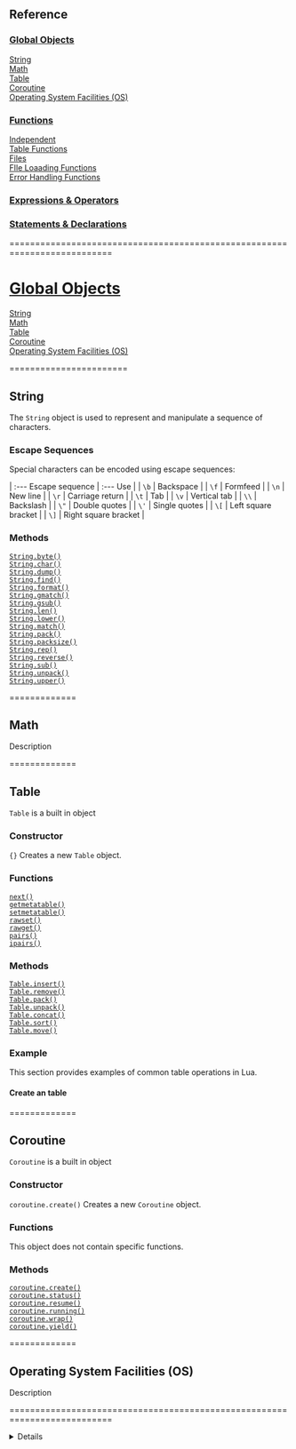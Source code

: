 ## Reference
### [Global Objects](#global-objects)  
[String](#global-objects_string)  
[Math](#global-objects_math)  
[Table](#global-objects_table)  
[Coroutine](#global-objects_coroutine)  
[Operating System Facilities (OS)](#global-objects_os)  
### [Functions](#functions)  
[Independent](#functions_table)  
[Table Functions](#functions_table)  
[Files](#functions_table)  
[FIle Loaading Functions](#functions_table)  
[Error Handling Functions](#functions_table)  
### [Expressions & Operators](#expressions-and-operators)  
### [Statements & Declarations](#staatements-and-declarations)  



==========================================================================


# [Global Objects](#global-objects)  
[String](#global-objects_string)  
[Math](#global-objects_math)  
[Table](#global-objects_table)  
[Coroutine](#global-objects_coroutine)  
[Operating System Facilities (OS)](#global-objects_math)  

=======================


## <a name="global-objects_string">String</a>  
The `String` object is used to represent and manipulate a sequence of characters.

### Escape Sequences
Special characters can be encoded using escape sequences:

| :--- Escape sequence | :--- Use              |
| `\b`                 | Backspace             |
| `\f`                 | Formfeed              |
| `\n`                 | New line              |
| `\r`                 | Carriage return       |
| `\t`                 | Tab                   |
| `\v`                 | Vertical tab          |
| `\\`                 | Backslash             |
| `\"`                 | Double quotes         |
| `\'`                 | Single quotes         |
| `\[`                 | Left square bracket   |
| `\]`                 | Right square bracket  |



 <!-- Escape Sequence	Use
\a	Bell
\b	Backspace


### Functions
[`tostring()`]
 <!-- Editor: Should this be here? -->

### Methods
[`String.byte()`](#global-objects_string-method_byte)  
[`String.char()`](#global-objects_string-method_char)  
[`String.dump()`](#global-objects_string-method_dump)  
[`String.find()`](#global-objects_string-method_find)  
[`String.format()`](#global-objects_string-method_format)  
[`String.gmatch()`](#global-objects_string-method_gmatch)  
[`String.gsub()`](#global-objects_string-method_gsub)  
[`String.len()`](#global-objects_string-method_len)  
[`String.lower()`](#global-objects_string-method_lower)  
[`String.match()`](#global-objects_string-method_match)  
[`String.pack()`](#global-objects_string-method_pack)  
[`String.packsize()`](#global-objects_string-method_packsize)  
[`String.rep()`](#global-objects_string-method_rep)  
[`String.reverse()`](#global-objects_string-method_reverse)  
[`String.sub()`](#global-objects_string-method_sub)  
[`String.unpack()`](#global-objects_string-method_unpack)  
[`String.upper()`](#global-objects_string-method_upper)  


=============


## <a name="global-objects_math">Math</a>  
Description


=============


## <a name="global-objects_table">Table</a>
`Table` is a built in object 

### Constructor
`{}` Creates a new `Table` object.  


### Functions
[`next()`](#reference_functions_next)  
[`getmetatable()`](#reference_functions_getmetatable)  
[`setmetatable()`](#reference_functions_setmetatable)  
[`rawset()`](#reference_functions_rawset)  
[`rawget()`](#reference_functions_rawget)  
[`pairs()`](#reference_functions_pairs)  
[`ipairs()`](#reference_functions_ipairs)  

### Methods
[`Table.insert()`](#global-objects_table-method_insert)  
[`Table.remove()`](#global-objects_table-method_remove)  
[`Table.pack()`](#global-objects_table-method_pack)  
[`Table.unpack()`](#global-objects_table-method_unpack)  
[`Table.concat()`](#global-objects_table-method_concat)  
[`Table.sort()`](#global-objects_table-method_sort)  
[`Table.move()`](#global-objects_table-method_move)  

### Example
This section provides examples of common table operations in Lua.

#### Create an table


=============


## <a name="global-objects_coroutine">Coroutine</a>  
`Coroutine` is a built in object 

### Constructor
`coroutine.create()` Creates a new `Coroutine` object.

### Functions
This object does not contain specific functions.

### Methods
[`coroutine.create()`](#global-objects_coroutine-method_create)  
[`coroutine.status()`](#global-objects_coroutine-method_status)  
[`coroutine.resume()`](#global-objects_coroutine-method_resume)  
[`coroutine.running()`](#global-objects_coroutine-method_running)  
[`coroutine.wrap()`](#global-objects_coroutine-method_wrap)  
[`coroutine.yield()`](#global-objects_coroutine-method_yield)  


=============


## <a name="global-objects_os">Operating System Facilities (OS)</a>  
Description

==========================================================================










<details>
# Lua Documentation - Unofficial  🌙 
* Note: This is Work in progress

# [Lua](https://lua.org)

## What is Lua?
[Lua](https://www.lua.org/about.html) is a powerful, efficient, lightweight, embeddable scripting language. It supports procedural programming, object-oriented programming, functional programming, data-driven programming, and data description.

Lua combines simple procedural syntax with powerful data description constructs based on associative arrays and extensible semantics.
Lua is dynamically typed, runs by interpreting bytecode with a register-based virtual machine, and has automatic memory management with incremental garbage collection, making it ideal for configuration, scripting, and rapid prototyping.



## Who is Lua for?

Like with any language, choose the right tool for the job. 

Lua is rarerly used on its own, instead its usually embedded in other programs. 

Notable mentions: Roblox, Adobe Photoshop Lightroom, Angry Birds, Cheat Engine, and Garry's Mod.


Its very popular in the gaming industry but also its been used in network and system programs. 



## History of Lua

Lua was desinged by a team of of three Brazililian scientist, Roberto Ierusalimschy, Luiz Henrique de Figueiredo, and Waldemar Celes.

Brazil had a very strict import policy from 1984 untill 1992, which also included hardware. Due to the hardware limitations in Brazil, the three scientist developed the scripting language called Lua.

The first release was in 1993.

The origin of the name  and name comes from the word `luna` which is Brazilian way of saying `moon`.

Lua was slightly different and incomprated the data-description suntax of SOL, and `SOL` in Portugese means `Sun` and `Lua` meaning `Moon`.

Lua was born.


# Getting Started

Downloading Lua

# Discord Server

Join Lua Community server on discord! https://discord.gg/nNu6FeHC









==========================================================================

 <!-- Guide
Refference -->

# Lua guide
## Reference




===========================================================================

# Reference
## Built in Objects
### Tables
### Coroutine
### String
### Math
### Operating System Facilities (OS)
## Functions
### Independent
### Table Functions (like Array Methods e.g Array.map(), but just pure functions pair() used only with 'Table' aka Object )
### Files
### FIle Loaading Functions
### Error Handling Functions
## Expressions and Operators
## Statements & Declarations
 
 
 

<!-- 
<!-- 

# Table of Contents

## Variables
## Baisc Types
### Nil
### Boolean
### Number
### String
### Function
### Userdata
### Thread
### Table
## Operators
## Iterations

-- > -->


===========================================================================


# <a name="doc_statements_and_declarations">Statements & declarations<a>

## Declaration
### [variable?]
### [<const>]
## Control Flow
### [break]()
## Iterations
### [if ... then]()
### [for ... do]()
### [while .... do]()

 




## [Functions](#)
### [Select](#doc_select)
 

## [Expressions]




## [Statements]
### [local]()


### [do]()
### [else]()
### [elseif]()
### [function]()
### [end]()

### [in]()
### [repeat]()
### [then]()
### [until]()

### [true]()
### [false]()
### [return]()
### [nil]()





===========================================================================

# <a name="doc_functions">Functions</a>

## <a name="doc_functions_independent">Indepenndent</a>
`print()`  
`select()`  
`tonumber()`  
`tostring()`  
`type()`  
`collectgarbage()`  
`rawequal()`  
`rawlen()`  
## <a name="doc_table_functions">Table Functions</a>
See table functions to view the functions
## <a name="doc_functions_files">Files</a>
`load()`  
`loadfile()`  
`dofile()` 
## <a name="doc_functions_error_handling">Error Handling</a>
`assert()`  
`warn()`  
`error()`  
`pcall()`  
`xpcall()`  




===========================================================================




# <a name="doc_operators">Operators</a>

## Arithmetic Operators

Addition +
Subtraction -
Multiplication *
Division /
Modulo %
Exponentiation ^
Negation (Unary-)

Relational Operators
 

## Logical Operators

All logical operators consider `false` and `nil` nil as false, and anything else as true.

<table class="fullwidth-table">
  <caption>
    Logical operators
  </caption>
  
  <thead>
    <tr>
      <th scope="col">Operator</th>
      <th scope="col">Usage</th>
      <th scope="col">Description</th>
    </tr>
  </thead>

  <tbody>
    <tr>
      <td>
        <a href="Reference/Operators/Logical_AND"
          >Logical AND</a
        >
        (<code>and</code>)
      </td>
      <td><code>expr1 &#x26;&#x26; expr2</code></td>
      <td>
        Returns <code>expr1</code> if it can be converted to <code>false</code>;
        otherwise, returns <code>expr2</code>. Thus, when used with Boolean
        values, <code>&#x26;&#x26;</code> returns <code>true</code> if both
        operands are true; otherwise, returns <code>false</code>.
      </td>
    </tr>
    <tr>
      <td>
        <a href="Reference/Operators/Logical_OR"
          >Logical OR </a
        >(<code>or</code>)
      </td>
      <td><code>expr1 || expr2</code></td>
      <td>
        Returns <code>expr1</code> if it can be converted to <code>true</code>;
        otherwise, returns <code>expr2</code>. Thus, when used with Boolean
        values, <code>||</code> returns <code>true</code> if either operand is
        true; if both are false, returns <code>false</code>.
      </td>
    </tr>
    <tr>
      <td>
        <a href="Reference/Operators/Logical_NOT">Logical NOT </a>(<code>!</code>)
      </td>
      <td><code>not</code></td>
      <td>
        Returns <code>false</code> if its single operand that can be converted
        to <code>true</code>; otherwise, returns <code>true</code>.
      </td>
    </tr>
  </tbody>
</table>

 
## Relational Operators

Relational Operators always resolve in `true` or `false`.

<table class="standard-table">
<caption>
  Relational Operators
</caption>

<thead>
<tr>
  <th scope="col">Operator</th>
  <th scope="col">Description</th>
  <th scope="col">Examples returning true</th>
</tr>
</thead>

<tbody>
  <tr>
    <td>
      <a href="Reference/Operators#equality"
        >Equal</a
      >
      (<code>==</code>)
    </td>
    <td>Returns <code>true</code> if the operands are equal.</td>
    <td>
      <code>3 == var1</code>
      <p><code>"3" == var1</code></p>
      <code>3 == '3'</code>
    </td>
  </tr>
  <tr>
    <td>
      <a href="Reference/Operators#inequality"
        >Not equal</a
      >
      (<code>~=</code>)
    </td>
    <td>Returns <code>true</code> if the operands are not equal.</td>
    <td>
      <code>var1 != 4<br />var2 != "3"</code>
    </td>
  </tr>
    <td>
      <a
        href="Reference/Operators#greater_than_operator"
        >Greater than</a
      >
      (<code>></code>)
    </td>
    <td>
      Returns <code>true</code> if the left operand is greater than the right
      operand.
    </td>
    <td>
      <code>var2 > var1<br />"12" > 2</code>
    </td>
  </tr>
  <tr>
    <td>
      <a
        href="Reference/Operators#greater_than_or_equal_operator"
        >Greater than or equal</a
      >
      (<code>>=</code>)
    </td>
    <td>
      Returns <code>true</code> if the left operand is greater than or equal
      to the right operand.
    </td>
    <td>
      <code>var2 >= var1<br />var1 >= 3</code>
    </td>
  </tr>
  <tr>
    <td>
      <a
        href="Reference/Operators#less_than_operator"
        >Less than</a
      >
      (<code>&#x3C;</code>)
    </td>
    <td>
      Returns <code>true</code> if the left operand is less than the right
      operand.
    </td>
    <td>
      <code>var1 &#x3C; var2<br />"2" &#x3C; 12</code>
    </td>
  </tr>
  <tr>
    <td>
      <a
        href="Reference/Operators#less_than_or_equal_operator"
        >Less than or equal</a
      >
      (<code>&#x3C;=</code>)
    </td>
    <td>
      Returns <code>true</code> if the left operand is less than or equal to
      the right operand.
    </td>
    <td>
      <code>var1 &#x3C;= var2<br />var2 &#x3C;= 5</code>
    </td>
  </tr>
</tbody>
</table>





===========================================================================


# <a name="doc_string">String</a>

## Methods

`String.byte()`  
`String.char()`  
`String.dump()`  
`String.find()`  
`String.format()`  
`String.gmatch()`  
`String.gsub()`  
`String.len()`  
`String.lower()`  
`String.match()`  
`String.pack()`  
`String.packsize()`  
`String.rep()`  
`String.reverse()`  
`String.sub()`  
`String.unpack()`  
`String.upper()`  


===========================================================================


# <a name="doc_math">Math</a>

## Methods
`Math.modf()`  
`Math.floor()`  
`Math.max()`  
`Math.celi()`  



# <a name="doc_modules">Modules</a>

## Methods
`require()`
`package.config`
`package.cpath`
`package.loaded`
`package.loadlib()`
`package.path`
`package.preload`
`package.searches`


===========================================================================

# <a name="refference_functions">Functions</a>
`next()`  
`getmetatable()`  
`setmetatable()`  
`rawset()`  
`rawget()`  
`rawlen()`  
`rawequal()`  
`pairs()`  
`ipairs()`  
`assert()`  
`warn()`  
`error()`  
`pcall()`  
`xpcall()`  
`print()`  
`select()`  
`tonumber()`  
`tostring()`  
`type()`  
`load()`  
`loadfile()`  
`dofile()`  
`collectgarbage()`  






## <a name="refference_table">Tables</a>

<details>
Editor notes: Show how to loop over  the tables, how to loop over them. Instead of showing just methods, include how to use a table somewhere.
</details>

A table allows storing a collection of data under a single variable. Lua has one mechanism to represent data structure, and does not have Classes, Arrays or Objects. Every data structure is represented by tables.

Unlike in other programming languages where's the index starts from `0`, Lua starts counting from `1`. Most libraries will start with the index of `1` therefore its a good practice to follow the convetion.


### Common Usages

Tables can represent classes, arrays and objects.

#### Reasemblance of a Class, or prototyping
```lua
local Class = {}

function Class.makeSound(sound)
    return sound
end

function Class.sit()
-- code...
end

print(Class.makeSound("Woof!"))

-- Output: Woof
```

#### Reasemblance of an Array
```lua 
local array = { "Dog", "Cat", "Hippo" }
``` 

#### Reasemblance of an Object
```lua
local object = { 
    name = "John", 
    age = 25, 
    isMarried: false
}
```

```
Note: Printing a table will return table's hash such as `table: 0x5566951939f0`
```

To get a table values you need to loop over them. Check out `pairs` and `ipairs.


### Constructor 
`{}` Creates a new `table`.


### Table Functions
<!-- 
  link to functions to the functions side?
 Dont write the explanation/examples under 'table' but under 'functions'? 
-->
[`next()`](#refference_function_next)  


[`getmetatable()`](#refference_function_getmetatable)  

[`setmetatable()`](#refference_function_setmetatable)  

[`rawset()`](#refference_function_rawset)  

[`rawget()`](#refference_function_rawget)  

[`pairs()`](#refference_function_pairs)  

[`ipairs()`](#refference_function_ipairs)  


### Methods

[`table.insert()`](#object_table_insert)  
Adds one element to the table.

[`table.remove()`](#object_table_remove)  
Removes one element from the table.

[`table.pack()`](#object_table_pack)  
Packs elements into a new table.

[`table.unpack()`](#object_table_unpack)  
Unpacks a table into values.

[`table.concat()`](#object_table_concat)  
Returns a combined string from a table.

[`table.sort()`](#object_table_sort)  
Sorts the values in a table.

[`table.move()`](#object_table_move)


===========================================================================


## <a name="table-insert">Table.insert()</a>
The `table.insert()` method adds one element to the end of the table.

### Syntax
```Lua
table.insert(tbl, value)
```

### Parameter
`tbl`
The table where the item should be removed from.

`value`
The element to add to the end of the table.


### Examples

#### Adding elements to a table

```Lua

local groceries = { "Bread", "Rice" }
table.insert(groceries, "Potatoes")

-- Output:  groceries = {"Bread", "Rice", "Potatoes"}

```


**[⬆ back to top](#table-of-contents)**




# <a name="table-remove">Table.remove()</a>
The `table.remove()` method removes one element from the table and shifts it.


## Syntax
```Lua
table.remove(tbl, index)
```

## Parameter
`tbl`
The table where the item should be removed from.

`index`
The index (position) of the current element in the array.

## Examples
 Removing "Rice" from groceries table.

```Lua
groceries = { "Bread", "Rice", "Peas" }
table.remove(groceries, 2)

-- Output: groceries = { "Bread", "Peas" }
```

**[⬆ back to top](#table-of-contents)**




## <a name="table-concat">Table.concat()</a>
The `table.concat()` function is used to concatinate table values into a string.

### Syntax
```Lua
table.concat(tbl, seperator)
```

### Parameter
`tbl`
The table to be concatinated.

`seperator (optional)`
Used as a separator between values.

### Examples

#### Only table provided to the function.
```Lua
local tbl = {"The","fox","jumps","over","the","lazy","dog",}

print(table.concat(tbl)) 

-- Output: Thefoxjumpsoverthelazydog
```

```Lua
local tab = { 1, 2, 3, 4 }

print(table.concat(tab)) 

-- Output: 1234
```

#### Table provided with the second parameter

```Lua
local tbl = {"The","fox","jumps","over","the","lazy","dog",}

print(table.concat(tbl," ")) 

-- Output: The fox jumps over the lazy dog
```

```Lua
local tbl = { 1, 2, 3, 4 }

print(table.concat(tbl, "-")) 

-- Output: 1-2-3-4
```



## <a name="table-pack">Table.pack()</a>
The `table.pack()` method is used to combine values into a newly created table.

### Syntax
```
table.pack(elements)
```

### Parameters
`elements`
The values to combine into a newly created table


### Examples

This will combine all values into a new table.
```Lua
productID =  234 
productName = "Dark Chocolate"
productIngredients = { "Cocoa Mass", "Cocoa Butter", "Vanilla", "Cocoa Solids: 70% min" }

darkChocolateTable = table.pack(productID, productName, productIngredients)
 
 print(darkChocolateTable)

 -- Output: table: 0x564c9ac0a210
 ```
 
 Accessing the product igredients and getting the second one.

 ```Lua
productID =  234 
productName = "Dark Chocolate"
productIngredients = { "Cocoa Mass", "Cocoa Butter", "Vanilla", "Cocoa Solids: 70% min" }

darkChocolateTable = table.pack(productID, productName, productIngredients)
 
print(darkChocolateTable[3][2])

-- Output: Cocoa Butter
 ```

**[⬆ back to top](#table-of-contents)**





## <a name="table-unpack">Table.unpack()</a>

The `table.unpack()` returns all values from a table.

### Syntax

```Lua
table.unpack(tbl)
```

### Parameters
`tbl`
The table to be unpacked.

### Examples

Unpacking a table
```Lua
groceries = { "Bread", "Rice", "Peas" }
print(table.unpack(groceries))

-- Output: Bread Rice Peas
```

Unpacking a table with tables inside
```Lua
groceries = {
    {
        id = 31,
        name = "Bread",
        quantity = 2
    },
    {
        id = 242,
        name = "Rice",
        quantity = 1
    },
    {
        id = 493,
        name = "Peas",
        quantity = 1
    }
}

print(table.unpack(groceries))

-- Output: table: 0x55db576a62a0 table: 0x55db576a4dd0 table: 0x55db941a4dd1
```

**[⬆ back to top](#table-of-contents)**





## <a name="table-sort">Table.sort()</a>

The `table.sort()` sorts a table and returns its value sorted. If no value is provited, the sort function will default to alphabetical sorting.


### Syntax
```Lua
table.sort(tbl)

table.sort(tbl, value)
```

### Parameters



### Examples



**[⬆ back to top](#table-of-contents)**



----------------------------------

# Comments

## Single line comments

```Lua
-- 
```

## Multi-line comments

```Lua
--[[
    


--]]
```


# Semicolons
Lua doesn't require semicolons, but you're free to put them if you want.


----------------------------------

# Plugins

## Table 
table.clear()


## JSON
link to JSON decoder - http://dkolf.de/src/dkjson-Lua.fsl/home























































































----------------------------------


# I'm looking for a
## Class
## Array


<details>


<summary>.</summary>


# Template


# Name
Description what it does

## Syntax
## Parameters
## Examples


notes
.
.
.
.
.
.
.












@@@@@@@@@@@@@@@@@@@@@@@@@@@@@@@@@@@@@@@@@@@@@@@@@@@@@@@@@@@@@@@@@@@@@@@@@@@@@@@@@@@@@@@@@@@@


# Lua Guidelines
It seems like general Lua programmers code seems to follow PHP style


## Variables
## Operators and comparison
## 



------------------------------------

# Variables

groceries
groceries <const>



Moon theme, because Lua is Luna/Moon

https://www.tutorialspoint.com/execute_Lua_online.php
https://www.typingclub.com/

https://developer.mozilla.org/en-US/docs/MDN/Guidelines/Code_guidelines/JavaScript

@@@@

Lua com

21 reserved words
1 mechanism to represent data struture

Lua is a dynamic language, not type anotations needed


https://Luarocks.org/


If you're comning from a language such as JavaScript or PHP, some differences are worth noting
```
Count starts from 1 not 0
0 does not mean false
1 does not mean true
```

@@@@


coroutine.create() - suspend and resume code
coroutine.yeld() - puse
courutine.resume() - continue executoin

# Reserved words



# Other
## const
 
## pairs
## ipairs
## next
## rawset
## count















<!-- Docs to look at: React, Laravel, JS MDN -->

Use real life examples, not some foo bar, a, e, i... 

 

 
<const>

# Variables

In Lua to declaare a variable you simply write out the name

`variable`

if you want to you can also

`variable <const>`

# Scope

# Functions

# Tables aka Objects & Arrays

Lua doesn't have objects nor arrays - it has just tables. s
Tables in Luas is Arr
Objects in Lua are called Tables. 
Objects in Lua are called Arrays.They serve as an array and object.

To insert into the database, you need to `table.insert(table, value)`

To unpack values from a table, you need to unpack(data)

If you print a table, you will see table hash therefore you need to use special pairs and ipairs to show the content


<!-- object.getHash() -->
<!-- object.print() -->
<!-- object.count() -->
<!-- object.insertTo(object, data) -->
<!-- object.removeFrom(data, index) -->
<!-- object.unpack(data) -->
<!-- object.returnHashes() -->
<!-- object.create -->

<!-- Lua utility -->

To access properties of tables, you need to use special functions. pairs and ipairs.

Here are a few ways to work with them.

JavaScript Example
```js


```

Lua Example
```

```


LUA Example
```
local people = {
    test = {
    ['99'] = {
         name = "Fred",
         address = "16 Long Street",
         phone = "123456"
     },
     ['8989'] = {
         name = "Wilma",
         address = "16 Long Street",
         phone = "123456"
        }
    }
}
```
  
--   for index, data in pairs(people.test) do
--       print(index)
  
--       -- for key, value in pairs(data) do
--       --     print('\t', key, value)
--       -- end
--   end
  
  -- hash breaks this 





lunavel.com

Lunavel, the unofficial documentation you were looking for Luna!
Get started


Asigning Values

Reading values

Good/Bad pratcie

Creating your own functions 







Built-In Globals
Lua Globals
Roblox Globals

Lua Libraries
coroutine
debug
math
os
string
table
utf8
bit32


# Working with JSON



# Have plugins
Copy and paste it in your file app/illuminate

- JSON - ability to decode JSON into Lua
- Table [ print table Content], not just hash









# Getting Started

## Meet Lua
Lua is a scripting language ...


### Why Lua?

What is Luna

#### Flexibile

### Starter Kits
<!-- Table addons plugin -->
<!-- JSON plugin -->


# Data Types
nil
boolean
number
string
function
userdata
thread
table

# Declearing Variables

groceries = {}
groceries <const> = {}


https://stackoverflow.com/questions/4880368/how-to-delete-all-elements-in-a-Lua-table
# Statements and declerations





## Classes

## JSON
<!-- Lua doens't provide support for JSON, however there' is a package you can install to get support for it -->

<!-- Accessing values in tables -->


# Method explore - example
Short info 

<!-- list all methods  -->


# Property definition - Example Framework 
Explanation about the feature
<!-- Demo -->

## Syntax
<!-- code -->

## Description


## Examples







<!-- http://Lua-users.org/wiki/TablesTutorial -->
<!-- https://developer.roblox.com/en-us/articles/Metatables -->
<!-- https://www.Lua.org/pil/19.2.html -->


</details>

</details>